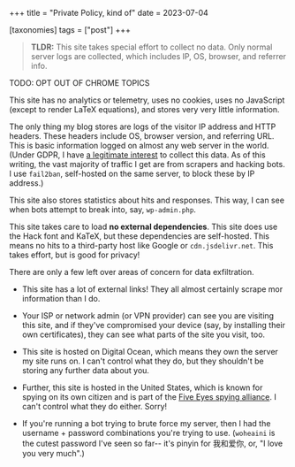 +++
title = "Private Policy, kind of"
date = 2023-07-04

[taxonomies]
tags = ["post"]
+++

> **TLDR:** This site takes special effort to collect no data. Only normal server logs are collected, which includes IP, OS, browser, and referrer info.

TODO: OPT OUT OF CHROME TOPICS

<!-- more -->

This site has no analytics or telemetry, uses no cookies, uses no JavaScript (except to render LaTeX equations), and stores very very little information.

The only thing my blog stores are logs of the visitor IP address and HTTP headers. These headers include OS, browser version, and referring URL. This is basic information logged on almost any web server in the world. (Under GDPR, I have [a legitimate interest](https://gdpr-info.eu/art-6-gdpr/) to collect this data. As of this writing, the vast majority of traffic I get are from scrapers and hacking bots. I use `fail2ban`, self-hosted on the same server, to block these by IP address.)

This site also stores statistics about hits and responses. This way, I can see when bots attempt to break into, say, `wp-admin.php`.

This site takes care to load **no external dependencies**. This site does use the Hack font and KaTeX, but these dependencies are self-hosted. This means no hits to a third-party host like Google or `cdn.jsdelivr.net`. This takes effort, but is good for privacy!

There are only a few left over areas of concern for data exfiltration. 

 - This site has a lot of external links! They all almost certainly scrape mor information than I do.

 - Your ISP or network admin (or VPN provider) can see you are visiting this site, and if they've compromised your device (say, by installing their own certificates), they can see what parts of the site you visit, too.

 - This site is hosted on Digital Ocean, which means they own the server my site runs on. I can't control what they do, but they shouldn't be storing any further data about you.
 
 - Further, this site is hosted in the United States, which is known for spying on its own citizen and is part of the [Five Eyes spying alliance](https://en.wikipedia.org/wiki/Five_Eyes). I can't control what they do either. Sorry!

 - If you're running a bot trying to brute force my server, then I had the username + password combinations you're trying to use. (`woheaini` is the cutest password I've seen so far-- it's pinyin for 我和爱你, or, "I love you very much".)

